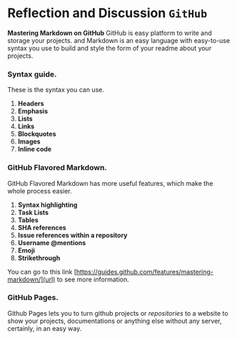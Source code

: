 # Reflection and Discussion **`GitHub`**
**Mastering Markdown on GitHub** GitHub is easy platform to write and storage your projects. and Markdown is an easy language with easy-to-use syntax you use to build and style the form of your readme about your projects. 

### Syntax guide.
These is the syntax you can use.
1. **Headers** 
2. **Emphasis**
3. **Lists** 
4. **Links**
5. **Blockquotes**
6. **Images**
7. **Inline code**



### GitHub Flavored Markdown.
GitHub Flavored Markdown has more useful features, which make the whole process easier.
1. **Syntax highlighting** 
2. **Task Lists**
3. **Tables** 
4. **SHA references**
5. **Issue references within a repository**
6. **Username @mentions**
7. **Emoji**
8. **Strikethrough**



You can go to this link [https://guides.github.com/features/mastering-markdown/](url) to see more information. 

### GitHub Pages.
Github Pages lets you to turn github projects or *repositories* to a website to show your projects, documentations or anything else without any server, certainly, in an easy way.
